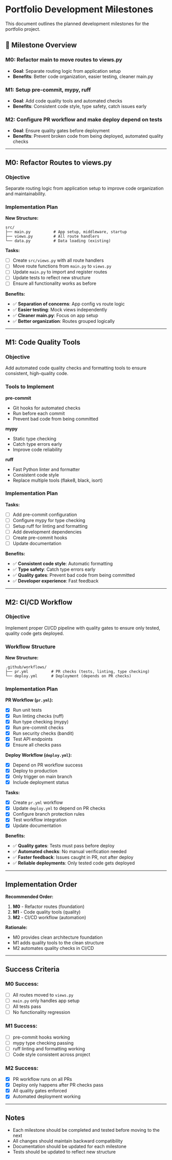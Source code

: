 # Portfolio Development Milestones

This document outlines the planned development milestones for the portfolio project.

## 🎯 **Milestone Overview**

### **M0: Refactor main to move routes to views.py**
- **Goal**: Separate routing logic from application setup
- **Benefits**: Better code organization, easier testing, cleaner main.py

### **M1: Setup pre-commit, mypy, ruff**
- **Goal**: Add code quality tools and automated checks
- **Benefits**: Consistent code style, type safety, catch issues early

### **M2: Configure PR workflow and make deploy depend on tests**
- **Goal**: Ensure quality gates before deployment
- **Benefits**: Prevent broken code from being deployed, automated quality checks

---

## **M0: Refactor Routes to views.py**

### **Objective**
Separate routing logic from application setup to improve code organization and maintainability.

### **Implementation Plan**

**New Structure:**
```
src/
├── main.py          # App setup, middleware, startup
├── views.py         # All route handlers
└── data.py          # Data loading (existing)
```

**Tasks:**
- [ ] Create `src/views.py` with all route handlers
- [ ] Move route functions from `main.py` to `views.py`
- [ ] Update `main.py` to import and register routes
- [ ] Update tests to reflect new structure
- [ ] Ensure all functionality works as before

**Benefits:**
- ✅ **Separation of concerns**: App config vs route logic
- ✅ **Easier testing**: Mock views independently
- ✅ **Cleaner main.py**: Focus on app setup
- ✅ **Better organization**: Routes grouped logically

---

## **M1: Code Quality Tools**

### **Objective**
Add automated code quality checks and formatting tools to ensure consistent, high-quality code.

### **Tools to Implement**

**pre-commit**
- Git hooks for automated checks
- Run before each commit
- Prevent bad code from being committed

**mypy**
- Static type checking
- Catch type errors early
- Improve code reliability

**ruff**
- Fast Python linter and formatter
- Consistent code style
- Replace multiple tools (flake8, black, isort)

### **Implementation Plan**

**Tasks:**
- [ ] Add pre-commit configuration
- [ ] Configure mypy for type checking
- [ ] Setup ruff for linting and formatting
- [ ] Add development dependencies
- [ ] Create pre-commit hooks
- [ ] Update documentation

**Benefits:**
- ✅ **Consistent code style**: Automatic formatting
- ✅ **Type safety**: Catch type errors early
- ✅ **Quality gates**: Prevent bad code from being committed
- ✅ **Developer experience**: Fast feedback

---

## **M2: CI/CD Workflow**

### **Objective**
Implement proper CI/CD pipeline with quality gates to ensure only tested, quality code gets deployed.

### **Workflow Structure**

**New Structure:**
```
.github/workflows/
├── pr.yml          # PR checks (tests, linting, type checking)
└── deploy.yml      # Deployment (depends on PR checks)
```

### **Implementation Plan**

**PR Workflow (`pr.yml`):**
- [x] Run unit tests
- [x] Run linting checks (ruff)
- [x] Run type checking (mypy)
- [x] Run pre-commit checks
- [x] Run security checks (bandit)
- [x] Test API endpoints
- [x] Ensure all checks pass

**Deploy Workflow (`deploy.yml`):**
- [x] Depend on PR workflow success
- [x] Deploy to production
- [x] Only trigger on main branch
- [x] Include deployment status

**Tasks:**
- [x] Create `pr.yml` workflow
- [x] Update `deploy.yml` to depend on PR checks
- [x] Configure branch protection rules
- [x] Test workflow integration
- [x] Update documentation

**Benefits:**
- ✅ **Quality gates**: Tests must pass before deploy
- ✅ **Automated checks**: No manual verification needed
- ✅ **Faster feedback**: Issues caught in PR, not after deploy
- ✅ **Reliable deployments**: Only tested code gets deployed

---

## **Implementation Order**

**Recommended Order:**
1. **M0** - Refactor routes (foundation)
2. **M1** - Code quality tools (quality)
3. **M2** - CI/CD workflow (automation)

**Rationale:**
- M0 provides clean architecture foundation
- M1 adds quality tools to the clean structure
- M2 automates quality checks in CI/CD

---

## **Success Criteria**

### **M0 Success:**
- [ ] All routes moved to `views.py`
- [ ] `main.py` only handles app setup
- [ ] All tests pass
- [ ] No functionality regression

### **M1 Success:**
- [ ] pre-commit hooks working
- [ ] mypy type checking passing
- [ ] ruff linting and formatting working
- [ ] Code style consistent across project

### **M2 Success:**
- [x] PR workflow runs on all PRs
- [x] Deploy only happens after PR checks pass
- [x] All quality gates enforced
- [x] Automated deployment working

---

## **Notes**

- Each milestone should be completed and tested before moving to the next
- All changes should maintain backward compatibility
- Documentation should be updated for each milestone
- Tests should be updated to reflect new structure
